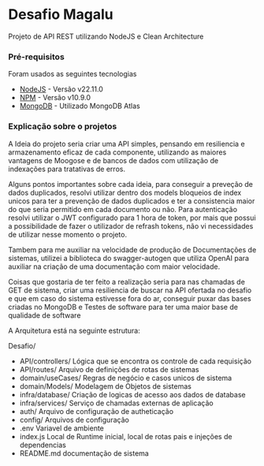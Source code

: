 # Desafio Magalu

Projeto de API REST utilizando NodeJS e Clean Architecture 


### Pré-requisitos

Foram usados as seguintes tecnologias

- [NodeJS](https://nodejs.org/pt/blog/release/v22.11.0) - Versão v22.11.0
- [NPM](https://www.npmjs.com/) - Versão v10.9.0
- [MongoDB](https://www.mongodb.com/products/platform/atlas-database) - Utilizado MongoDB Atlas

### Explicação sobre o projetos

A Ideia do projeto seria criar uma API simples, pensando em resiliencia e armazenamento eficaz de cada componente, utilizando as maiores vantagens de Moogose e de bancos de dados com utilização de indexações para tratativas de erros. 

Alguns pontos importantes sobre cada ideia, para conseguir a preveção de dados duplicados, resolvi utilizar dentro dos models bloqueios de index unicos para ter a prevenção de dados duplicados e ter a consistencia maior do que seria permitido em cada documento ou não.
Para autenticação resolvi utilizar o JWT configurado para 1 hora de token, por mais que possui a possibilidade de fazer o utilizador de refrash tokens, não vi necessidades de utilizar nesse momento o projeto.

Tambem para me auxiliar na velocidade de produção de Documentações de sistemas, utilizei a biblioteca do swagger-autogen que utiliza OpenAI para auxiliar na criação de uma documentação com maior velocidade.

Coisas que gostaria de ter feito a realização seria para nas chamadas de GET de sistema, criar uma resiliencia de buscar na API ofertada no desafio e que em caso do sistema estivesse fora do ar, conseguir puxar das bases criadas no MongoDB e Testes de software para ter uma maior base de qualidade de software

A Arquitetura está na seguinte estrutura:

Desafio/
-  API/controllers/ Lógica que se encontra os controle de cada requisição
-  API/routes/ Arquivo de definições de rotas de sistemas
-  domain/useCases/ Regras de negócio e casos unicos de sistema
-  domain/Models/ Modelagem de Objetos de sistemas 
-  infra/database/ Criação de logicas de acesso aos dados de database
-  infra/services/ Serviço de chamadas externas de aplicação
-  auth/ Arquivo de configuração de autheticação
-  config/ Arquivos de configuração
-  .env Variavel de ambiente
-  index.js Local de Runtime inicial, local de rotas pais e injeções de dependencias
-  README.md documentação de sistema


